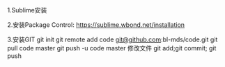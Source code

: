 1.Sublime安装  

2.安装Package Control: 
  https://sublime.wbond.net/installation

3.安装GIT
  git init
  git remote add code git@github.com:bl-mds/code.git
  git pull code master
  git push -u code master
  修改文件
  git add;git commit; git push
